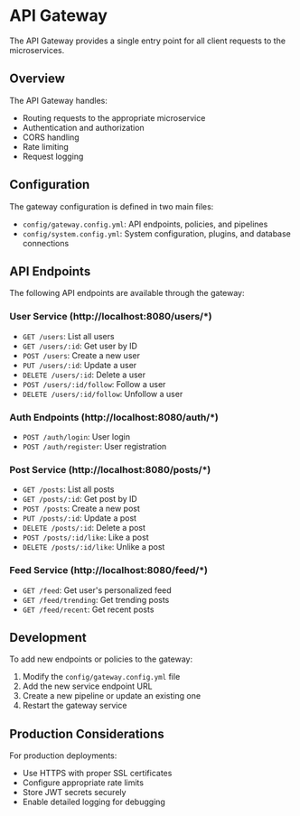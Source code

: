 # API Gateway

The API Gateway provides a single entry point for all client requests to the microservices.

## Overview

The API Gateway handles:
- Routing requests to the appropriate microservice
- Authentication and authorization
- CORS handling
- Rate limiting
- Request logging

## Configuration

The gateway configuration is defined in two main files:
- `config/gateway.config.yml`: API endpoints, policies, and pipelines
- `config/system.config.yml`: System configuration, plugins, and database connections

## API Endpoints

The following API endpoints are available through the gateway:

### User Service (http://localhost:8080/users/*)
- `GET /users`: List all users
- `GET /users/:id`: Get user by ID
- `POST /users`: Create a new user
- `PUT /users/:id`: Update a user
- `DELETE /users/:id`: Delete a user
- `POST /users/:id/follow`: Follow a user
- `DELETE /users/:id/follow`: Unfollow a user

### Auth Endpoints (http://localhost:8080/auth/*)
- `POST /auth/login`: User login
- `POST /auth/register`: User registration

### Post Service (http://localhost:8080/posts/*)
- `GET /posts`: List all posts
- `GET /posts/:id`: Get post by ID
- `POST /posts`: Create a new post
- `PUT /posts/:id`: Update a post
- `DELETE /posts/:id`: Delete a post
- `POST /posts/:id/like`: Like a post
- `DELETE /posts/:id/like`: Unlike a post

### Feed Service (http://localhost:8080/feed/*)
- `GET /feed`: Get user's personalized feed
- `GET /feed/trending`: Get trending posts
- `GET /feed/recent`: Get recent posts

## Development

To add new endpoints or policies to the gateway:

1. Modify the `config/gateway.config.yml` file
2. Add the new service endpoint URL
3. Create a new pipeline or update an existing one
4. Restart the gateway service

## Production Considerations

For production deployments:
- Use HTTPS with proper SSL certificates
- Configure appropriate rate limits
- Store JWT secrets securely
- Enable detailed logging for debugging
